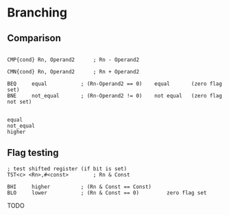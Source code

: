 # Branching

## Comparison

```assembler

CMP{cond} Rn, Operand2      ; Rn - Operand2

CMN{cond} Rn, Operand2      ; Rn + Operand2

BEQ		equal			; (Rn-Operand2 == 0) 	equal 		(zero flag set)
BNE		not_equal		; (Rn-Operand2 != 0)	not equal	(zero flag not set)


equal
not_equal
higher
```


## Flag testing

```assembler
; test shifted register (if bit is set)
TST<c> <Rn>,#<const>        ; Rn & Const

BHI		higher			; (Rn & Const == Const)
BLO		lower			; (Rn & Const == 0)			zero flag set
```


TODO